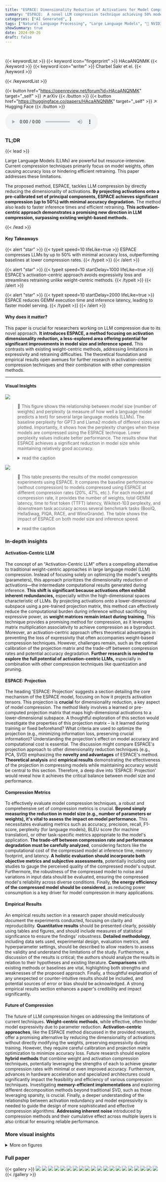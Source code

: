 ```yaml
---
title: "ESPACE: Dimensionality Reduction of Activations for Model Compression"
summary: "ESPACE:  A novel LLM compression technique achieving 50% model size reduction with minimal accuracy loss by cleverly projecting activations onto principal components."
categories: ["AI Generated", ]
tags: ["Natural Language Processing", "Large Language Models", "🏢 NVIDIA Research",]
showSummary: true
date: 2024-09-26
draft: false
---
```


<br>

{{< keywordList >}}
{{< keyword icon="fingerprint" >}} HAcaANQNMK {{< /keyword >}}
{{< keyword icon="writer" >}} Charbel Sakr et el. {{< /keyword >}}
 
{{< /keywordList >}}

{{< button href="https://openreview.net/forum?id=HAcaANQNMK" target="_self" >}}
↗ arXiv
{{< /button >}}
{{< button href="https://huggingface.co/papers/HAcaANQNMK" target="_self" >}}
↗ Hugging Face
{{< /button >}}



<audio controls>
    <source src="https://ai-paper-reviewer.com/HAcaANQNMK/podcast.wav" type="audio/wav">
    Your browser does not support the audio element.
</audio>


### TL;DR


{{< lead >}}

Large Language Models (LLMs) are powerful but resource-intensive. Current compression techniques primarily focus on model weights, often causing accuracy loss or hindering efficient retraining. This paper addresses these limitations.  



The proposed method, ESPACE, tackles LLM compression by directly reducing the dimensionality of activations.  **By projecting activations onto a pre-calibrated set of principal components, ESPACE achieves significant compression (up to 50%) with minimal accuracy degradation.** The method also leads to faster inference times and efficient retraining.  **This activation-centric approach demonstrates a promising new direction in LLM compression, surpassing existing weight-based methods.**

{{< /lead >}}


#### Key Takeaways

{{< alert "star" >}}
{{< typeit speed=10 lifeLike=true >}} ESPACE compresses LLMs by up to 50% with minimal accuracy loss, outperforming baselines at lower compression rates. {{< /typeit >}}
{{< /alert >}}

{{< alert "star" >}}
{{< typeit speed=10 startDelay=1000 lifeLike=true >}} ESPACE's activation-centric approach avoids expressivity loss and streamlines retraining unlike weight-centric methods. {{< /typeit >}}
{{< /alert >}}

{{< alert "star" >}}
{{< typeit speed=10 startDelay=2000 lifeLike=true >}} ESPACE reduces GEMM execution time and inference latency, leading to faster model serving. {{< /typeit >}}
{{< /alert >}}

#### Why does it matter?
This paper is crucial for researchers working on LLM compression due to its novel approach.  **It introduces ESPACE, a method focusing on activation dimensionality reduction, a less-explored area offering potential for significant improvements in model size and inference speed.** This contrasts with existing weight-centric methods, addressing limitations in expressivity and retraining difficulties. The theoretical foundation and empirical results open avenues for further research in activation-centric compression techniques and their combination with other compression methods.

------
#### Visual Insights



![](https://ai-paper-reviewer.com/HAcaANQNMK/figures_1_1.jpg)

> 🔼 This figure shows the relationship between model size (number of weights) and perplexity (a measure of how well a language model predicts a text) for several large language models (LLMs).  The baseline perplexity for GPT3 and Llama2 models of different sizes are plotted.  Importantly, it shows how the perplexity changes when these models are compressed using the ESPACE technique.  Lower perplexity values indicate better performance.  The results show that ESPACE achieves a significant reduction in model size while maintaining relatively good accuracy.
> <details>
> <summary>read the caption</summary>
> Figure 1: Perplexity² versus model size for GPT3 and Llama2 models and comparison to compressed models using ESPACE.
> </details>





![](https://ai-paper-reviewer.com/HAcaANQNMK/tables_8_1.jpg)

> 🔼 This table presents the results of the model compression experiments using ESPACE.  It compares the baseline performance (without compression) to models compressed using ESPACE at different compression rates (20%, 47%, etc.). For each model and compression rate, it provides the number of weights, total GEMM latency, time to first token (TTFT) latency, Wikitext-103 perplexity, and downstream task accuracy across several benchmark tasks (BoolQ, HellaSwag, PIQA, RACE, and WinoGrande).  The table shows the impact of ESPACE on both model size and inference speed.
> <details>
> <summary>read the caption</summary>
> Table 1: GEMM latency, time to first token, Wikitext-103 perplexity (WK-103 PPL), and downstream task accuracy of GPT3, Llama2, and Nemotron4 models compressed with ESPACE.
> </details>





### In-depth insights


#### Activation-Centric LLM
The concept of an "Activation-Centric LLM" offers a compelling alternative to traditional weight-centric approaches in large language model (LLM) compression.  Instead of focusing solely on optimizing the model's weights (parameters), this approach prioritizes the dimensionality reduction of activations—the intermediate computational results generated during inference.  **This shift is significant because activations often exhibit inherent redundancies,** especially within the high-dimensional spaces characteristic of LLMs.  By projecting activations onto a lower-dimensional subspace using a pre-trained projection matrix, this method can effectively reduce the computational burden during inference without sacrificing expressive power, as **weight matrices remain intact during training**. This technique provides a promising method for compression, as it leverages matrix multiplication associativity to achieve compression as a byproduct.  Moreover, an activation-centric approach offers theoretical advantages in preventing the loss of expressivity that often accompanies weight-based compression techniques.  However, challenges remain, such as the optimal calibration of the projection matrix and the trade-off between compression rates and potential accuracy degradation. **Further research is needed to explore the full potential of activation-centric LLMs,** especially in combination with other compression techniques like quantization and pruning.

#### ESPACE: Projection
The heading 'ESPACE: Projection' suggests a section detailing the core mechanism of the ESPACE model, focusing on how it projects activation tensors.  This projection is **crucial** for dimensionality reduction, a key aspect of model compression.  The method likely involves a learned or pre-computed projection matrix that maps high-dimensional activations to a lower-dimensional subspace.  A thoughtful exploration of this section would investigate the properties of this projection matrix – is it learned during training or fixed beforehand? What criteria are used to optimize the projection (e.g., minimizing information loss, preserving crucial information)?  Understanding the projection's effect on model accuracy and computational cost is essential.  The discussion might compare ESPACE's projection approach to other dimensionality reduction techniques (e.g., PCA, SVD) emphasizing the **novelty and advantages** of ESPACE's method.  **Theoretical analysis** and **empirical results** demonstrating the effectiveness of the projection in compressing models while maintaining accuracy would be central to this section.  Therefore, a deep dive into 'ESPACE: Projection' would reveal how it achieves the critical balance between model size and performance.

#### Compression Metrics
To effectively evaluate model compression techniques, a robust and comprehensive set of compression metrics is crucial.  **Beyond simply measuring the reduction in model size (e.g., number of parameters or weights), it's vital to assess the impact on model performance.** This necessitates evaluating metrics such as accuracy, precision, recall, F1-score, perplexity (for language models), BLEU score (for machine translation), or other task-specific metrics appropriate to the model's application.  **The trade-off between compression rate and performance degradation must be carefully analyzed**, considering factors like the computational cost of the compressed model at inference time, memory footprint, and latency.  **A holistic evaluation should incorporate both objective metrics and subjective assessments**, potentially including user studies to gauge the perceived quality of the compressed model's output.  Furthermore, the robustness of the compressed model to noise and variations in input data should be evaluated, ensuring the compressed model's reliability across diverse conditions.  Finally,  **the energy efficiency of the compressed model should be considered**, as reducing power consumption is a key driver for model compression in many applications.

#### Empirical Results
An empirical results section in a research paper should meticulously document the experiments conducted, focusing on clarity and reproducibility.  **Quantitative results** should be presented clearly, possibly using tables and figures, and should include measures of statistical significance to ensure the findings' robustness.  **Detailed methodology**, including data sets used, experimental design, evaluation metrics, and hyperparameter settings, should be described to allow readers to assess the validity and understand the limitations of the study.  Furthermore, a discussion of the results is critical; the authors should analyze the results in relation to their hypotheses and existing literature.  **Comparisons** with existing methods or baselines are vital, highlighting both strengths and weaknesses of the proposed approach.  Finally, a thoughtful explanation of any unexpected or counter-intuitive results should be included, and potential sources of error or bias should be acknowledged.  A strong empirical results section enhances a paper's credibility and impact significantly.

#### Future of Compression
The future of LLM compression hinges on addressing the limitations of current techniques.  **Weight-centric methods**, while effective, often hinder model expressivity due to parameter reduction.  **Activation-centric approaches**, like the ESPACE method discussed in the provided research, offer a promising alternative by reducing the dimensionality of activations without directly modifying the weights, preserving expressivity during training. However, they require careful calibration and projection matrix optimization to minimize accuracy loss. Future research should explore **hybrid methods** that combine weight and activation compression techniques, potentially leveraging the strengths of each to achieve greater compression rates with minimal or even improved accuracy.  Furthermore, advances in hardware acceleration and specialized architectures could significantly impact the feasibility and efficiency of various compression techniques.  Investigating **memory-efficient implementations** and exploring different decomposition methods beyond traditional SVD, such as those leveraging sparsity, is crucial.  Finally, a deeper understanding of the relationship between activation redundancy and model expressivity is needed to guide the design of more sophisticated and effective compression algorithms.  **Addressing inherent noise** introduced by compression methods and their cumulative effect across multiple layers is also critical for ensuring reliable performance.


### More visual insights

<details>
<summary>More on figures
</summary>


![](https://ai-paper-reviewer.com/HAcaANQNMK/figures_3_1.jpg)

> 🔼 This figure illustrates three different GEMM (General Matrix Multiplication) decompositions. (a) shows a standard GEMM where the weight matrix and activation tensor are directly multiplied. (b) demonstrates weight decomposition using truncated SVD, where the weight matrix is approximated by the product of two smaller matrices, reducing the number of parameters but potentially sacrificing accuracy. (c) presents the ESPACE method, which inserts a static projection matrix before the activation tensor. This projection reduces the dimensionality of the activations, enabling compression at inference time without affecting the weight matrix during training. The pre-computed product of the projection and weight matrices is used for inference, leading to efficient model compression.
> <details>
> <summary>read the caption</summary>
> Figure 2: Decompositions in GEMMs: (a) baseline multiplication of weight matrix and activation tensor, (b) truncated SVD on the weight matrix, and (c) proposed approach of inserting a static matrix to project activations. With ESPACE, all weights are available for training, while inference compression is achieved via per-computation of (PTW).
> </details>



![](https://ai-paper-reviewer.com/HAcaANQNMK/figures_7_1.jpg)

> 🔼 This figure shows the validation perplexity of GPT3-22B as ESPACE is progressively applied to its GEMM layers.  The x-axis represents the compressed model size as a percentage of the original size. The y-axis is the validation perplexity.  The black star represents the baseline perplexity. The blue line shows the perplexity when ESPACE is applied without retraining (out-of-the-box). The red squares show the perplexity after retraining the compressed model. The figure highlights that out-of-the-box compression is nearly lossless up to around 20%. After 40% compression, there is a sharp increase in perplexity, but retraining improves the accuracy, thus achieving a healing process.  The order in which the layers are compressed is determined by a layer-wise sensitivity analysis.
> <details>
> <summary>read the caption</summary>
> Figure 3: Validation perplexity for GPT3-22B when ESPACE is progressively applied to its GEMM layers. The order of layer selection is based on a layer-wise sensitivity analysis.
> </details>



![](https://ai-paper-reviewer.com/HAcaANQNMK/figures_9_1.jpg)

> 🔼 This figure compares the performance of ESPACE to three other methods for compressing the Llama2-7B language model: ASVD, SVD-LoRa, and SliceGPT.  The y-axis represents the increase in perplexity compared to the baseline uncompressed model, while the x-axis shows the percentage of model size retained after compression.  The graph shows that ESPACE achieves a lower perplexity increase at various compression rates compared to the other three methods, suggesting that ESPACE is an improvement in activation-centric tensor decomposition compression.
> <details>
> <summary>read the caption</summary>
> Figure 4: Comparison to related works compressing Llama2-7B using matrix factorization techniques.
> </details>



![](https://ai-paper-reviewer.com/HAcaANQNMK/figures_18_1.jpg)

> 🔼 This figure shows the results of sensitivity analysis on the choice of projection matrix P for constructing ESPACE.  Six different methods for constructing P, each optimizing a different metric (MSE, NMSE, GO-MSE, GO-MSE with L2 normalization, NL-MSE, NL-MSE with L2 normalization), were tested on three different GPT-3 models (1.3B, 8B, and 22B parameters). For each layer in the model, ESPACE was applied out-of-the-box using each of the six projection matrices.  The resulting validation perplexities are plotted for each layer and each method. The black line in each plot represents the baseline perplexity without ESPACE.
> <details>
> <summary>read the caption</summary>
> Figure 5: Sensitivity studies on the choice of projection construction for (a) GPT3-1.3B, (b) GPT3-8B, (c) GPT3-22B. For each layer, we apply ESPACE out-of-the-box using the six various candidates for the projection matrix P constructed in Section 3. The black line corresponds to the baseline perplexity.
> </details>



![](https://ai-paper-reviewer.com/HAcaANQNMK/figures_19_1.jpg)

> 🔼 This figure shows the sensitivity analysis of different projection matrix P constructions on the validation perplexity for three different GPT-3 models with different sizes. For each layer in each model, ESPACE is applied out-of-the-box using six different projection matrices and the validation perplexity is measured. The results are presented in three subfigures for GPT-3 1.3B, 8B, and 22B, respectively. Each subfigure displays the validation perplexity for each layer with different choices of projection matrices using different metrics. The black line indicates the baseline perplexity.
> <details>
> <summary>read the caption</summary>
> Figure 5: Sensitivity studies on the choice of projection construction for (a) GPT3-1.3B, (b) GPT3-8B, (c) GPT3-22B. For each layer, we apply ESPACE out-of-the-box using the six various candidates for the projection matrix P constructed in Section 3. The black line corresponds to the baseline perplexity.
> </details>



![](https://ai-paper-reviewer.com/HAcaANQNMK/figures_19_2.jpg)

> 🔼 This figure shows the validation perplexity of the GPT3-22B model as the ESPACE compression technique is progressively applied to its GEMM (general matrix multiplication) layers.  The layers were added sequentially, starting with the ones that caused the least increase in perplexity when compressed individually.  The x-axis represents the percentage of the model's layers compressed, and the y-axis represents the validation perplexity. The figure helps to show the relationship between compression rate and accuracy degradation.
> <details>
> <summary>read the caption</summary>
> Figure 3: Validation perplexity for GPT3-22B when ESPACE is progressively applied to its GEMM layers. The order of layer selection is based on a layer-wise sensitivity analysis.
> </details>



![](https://ai-paper-reviewer.com/HAcaANQNMK/figures_20_1.jpg)

> 🔼 This figure shows the results of progressively applying ESPACE to the layers of four different LLMs (GPT3-1.3B, GPT3-8B, Llama2-7B, and Llama2-13B) without retraining. The layers are ordered from least to most impactful on validation perplexity, as determined by a separate sensitivity analysis (Figure 7). The graph plots validation perplexity against the compressed model size (%).  The black star represents the baseline perplexity of the uncompressed model. The blue line shows the perplexity when ESPACE is applied out-of-the-box, and the red squares show the perplexity after retraining the compressed model.  The figure highlights an inflection point where accuracy degradation accelerates (around 20% for GPT3 and Llama2), and a 'healing' phase following retraining where performance improves.
> <details>
> <summary>read the caption</summary>
> Figure 8: Progressive out-of-the-box application of ESPACE on GPT3-{1.3B, 8B} and Llama2-{7B, 13B}. The plot for GPT3-22B was provided in the main text in Figure 3. The progressive application of ESPACE is based on the ranking of layers from least to most destructive based on validation perplexity sensistivity in Figure 7.
> </details>



</details>






### Full paper

{{< gallery >}}
<img src="https://ai-paper-reviewer.com/HAcaANQNMK/1.png" class="grid-w50 md:grid-w33 xl:grid-w25" />
<img src="https://ai-paper-reviewer.com/HAcaANQNMK/2.png" class="grid-w50 md:grid-w33 xl:grid-w25" />
<img src="https://ai-paper-reviewer.com/HAcaANQNMK/3.png" class="grid-w50 md:grid-w33 xl:grid-w25" />
<img src="https://ai-paper-reviewer.com/HAcaANQNMK/4.png" class="grid-w50 md:grid-w33 xl:grid-w25" />
<img src="https://ai-paper-reviewer.com/HAcaANQNMK/5.png" class="grid-w50 md:grid-w33 xl:grid-w25" />
<img src="https://ai-paper-reviewer.com/HAcaANQNMK/6.png" class="grid-w50 md:grid-w33 xl:grid-w25" />
<img src="https://ai-paper-reviewer.com/HAcaANQNMK/7.png" class="grid-w50 md:grid-w33 xl:grid-w25" />
<img src="https://ai-paper-reviewer.com/HAcaANQNMK/8.png" class="grid-w50 md:grid-w33 xl:grid-w25" />
<img src="https://ai-paper-reviewer.com/HAcaANQNMK/9.png" class="grid-w50 md:grid-w33 xl:grid-w25" />
<img src="https://ai-paper-reviewer.com/HAcaANQNMK/10.png" class="grid-w50 md:grid-w33 xl:grid-w25" />
<img src="https://ai-paper-reviewer.com/HAcaANQNMK/11.png" class="grid-w50 md:grid-w33 xl:grid-w25" />
<img src="https://ai-paper-reviewer.com/HAcaANQNMK/12.png" class="grid-w50 md:grid-w33 xl:grid-w25" />
<img src="https://ai-paper-reviewer.com/HAcaANQNMK/13.png" class="grid-w50 md:grid-w33 xl:grid-w25" />
<img src="https://ai-paper-reviewer.com/HAcaANQNMK/14.png" class="grid-w50 md:grid-w33 xl:grid-w25" />
<img src="https://ai-paper-reviewer.com/HAcaANQNMK/15.png" class="grid-w50 md:grid-w33 xl:grid-w25" />
<img src="https://ai-paper-reviewer.com/HAcaANQNMK/16.png" class="grid-w50 md:grid-w33 xl:grid-w25" />
<img src="https://ai-paper-reviewer.com/HAcaANQNMK/17.png" class="grid-w50 md:grid-w33 xl:grid-w25" />
<img src="https://ai-paper-reviewer.com/HAcaANQNMK/18.png" class="grid-w50 md:grid-w33 xl:grid-w25" />
<img src="https://ai-paper-reviewer.com/HAcaANQNMK/19.png" class="grid-w50 md:grid-w33 xl:grid-w25" />
<img src="https://ai-paper-reviewer.com/HAcaANQNMK/20.png" class="grid-w50 md:grid-w33 xl:grid-w25" />
{{< /gallery >}}